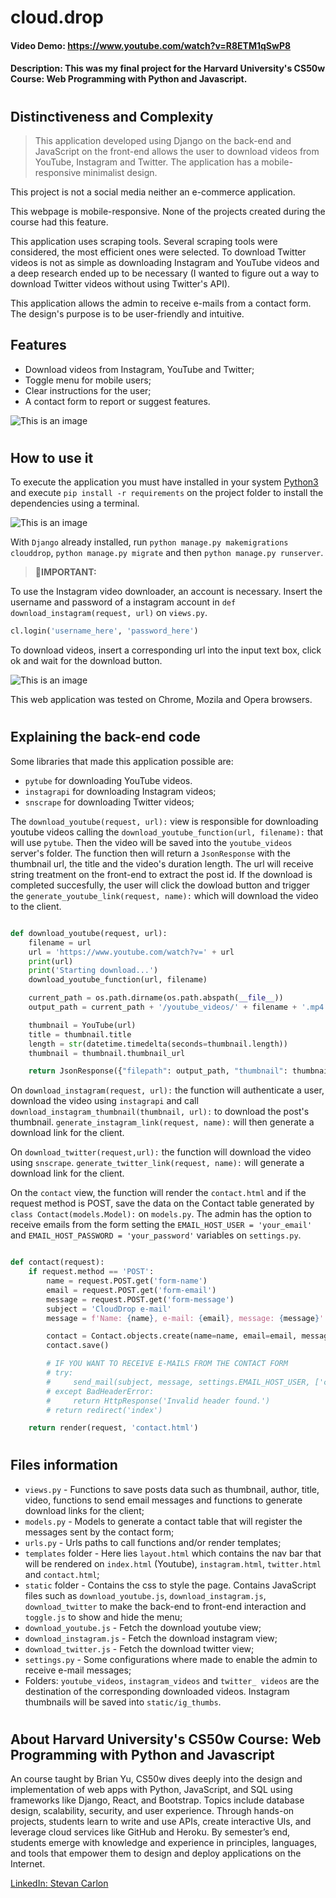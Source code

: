 # cloud.drop
#### Video Demo:  https://www.youtube.com/watch?v=R8ETM1qSwP8
#### Description: This was my final project for the **Harvard University's CS50w Course: Web Programming with Python and Javascript**.
#

## Distinctiveness and Complexity

>This application developed using Django on the back-end and JavaScript on the front-end allows the user to download videos from YouTube, Instagram and Twitter. The application has a mobile-responsive minimalist design. 

This project is not a social media neither an e-commerce application. 

This webpage is mobile-responsive. None of the projects created during the course had this feature.

This application uses scraping tools. Several scraping tools were considered, the most efficient ones were selected. To download Twitter videos is not as simple as downloading Instagram and YouTube videos and a deep research ended up to be necessary (I wanted to figure out a way to download Twitter videos without using Twitter's API).

This application allows the admin to receive e-mails from a contact form. The design's purpose is to be user-friendly and intuitive.


## Features

- Download videos from Instagram, YouTube and Twitter;
- Toggle menu for mobile users;
- Clear instructions for the user;
- A contact form to report or suggest features.

![This is an image](https://i.ibb.co/ctFyzN3/yt-video-webpage.jpg)

#
## How to use it

To execute the application you must have installed in your system [Python3](https://www.python.org/downloads/) and execute `pip install -r requirements` on the project folder to install the dependencies using a terminal.

![This is an image](https://i.ibb.co/W573HPL/requirements.jpg)

With `Django` already installed, run `python manage.py makemigrations clouddrop`, `python manage.py migrate` and then `python manage.py runserver`.


>**&#x1F53A;IMPORTANT:**

 To use the Instagram video downloader, an account is necessary. Insert the username and password of a instagram account in `def download_instagram(request, url)` on `views.py`.

```python
cl.login('username_here', 'password_here')
```

To download videos, insert a corresponding url into the input text box, click ok and wait for the download button.

![This is an image](https://i.ibb.co/NFg6Tt9/ezgif-5-51043242ba.gif)

This web application was tested on Chrome, Mozila and Opera browsers.

#
## Explaining the back-end code
Some libraries that made this application possible are:
- `pytube` for downloading YouTube videos.
- `instagrapi` for downloading Instagram videos;
- `snscrape` for downloading Twitter videos;

The `download_youtube(request, url):` view is responsible for downloading youtube videos calling the `download_youtube_function(url, filename):` that will use `pytube`. Then the video will be saved into the `youtube_videos` server's folder. The function then will return a `JsonResponse` with the thumbnail url, the title and the video's duration length. The url will receive string treatment on the front-end to extract the post id. If the download is completed succesfully, the user will click the dowload button and trigger the `generate_youtube_link(request, name):` which will download the video to the client.

```python

def download_youtube(request, url):
    filename = url
    url = 'https://www.youtube.com/watch?v=' + url
    print(url)
    print('Starting download...')
    download_youtube_function(url, filename)

    current_path = os.path.dirname(os.path.abspath(__file__))
    output_path = current_path + '/youtube_videos/' + filename + '.mp4'

    thumbnail = YouTube(url)
    title = thumbnail.title
    length = str(datetime.timedelta(seconds=thumbnail.length))
    thumbnail = thumbnail.thumbnail_url

    return JsonResponse({"filepath": output_path, "thumbnail": thumbnail, "title": title, "length": length}, status=400)

```

On  `download_instagram(request, url):` the function will authenticate a user, download the video using `instagrapi` and call `download_instagram_thumbnail(thumbnail, url):` to download the post's thumbnail. `generate_instagram_link(request, name):` will then generate a download link for the client.

On `download_twitter(request,url):` the function will download the video using `snscrape`. `generate_twitter_link(request, name):` will generate a download link for the client.

On the `contact` view, the function will render the `contact.html` and if the request method is POST, save the data on the Contact table generated by `class Contact(models.Model):` on `models.py`. The admin has the option to receive emails from the form setting the `EMAIL_HOST_USER = 'your_email'` and `EMAIL_HOST_PASSWORD = 'your_password'` variables on `settings.py`.

```python

def contact(request):
    if request.method == 'POST':
        name = request.POST.get('form-name')
        email = request.POST.get('form-email')
        message = request.POST.get('form-message')
        subject = 'CloudDrop e-mail'
        message = f'Name: {name}, e-mail: {email}, message: {message}'

        contact = Contact.objects.create(name=name, email=email, message=message)
        contact.save()

        # IF YOU WANT TO RECEIVE E-MAILS FROM THE CONTACT FORM
        # try:
        #     send_mail(subject, message, settings.EMAIL_HOST_USER, ['cl0ud04ld0@gmail.com'], fail_silently=False) 
        # except BadHeaderError:
        #     return HttpResponse('Invalid header found.')
        # return redirect('index')

    return render(request, 'contact.html')

```

#

## Files information

- `views.py` - Functions to save posts data such as thumbnail, author, title, video, functions to send email messages and functions to generate download links for the client;
- `models.py` - Models to generate a contact table that will register the messages sent by the contact form;
- `urls.py` - Urls paths to call functions and/or render templates;
- `templates` folder - Here lies `layout.html` which contains the nav bar that will be rendered on `index.html` (Youtube), `instagram.html`, `twitter.html` and `contact.html`;
- `static` folder - Contains the css to style the page. Contains JavaScript files such as `download_youtube.js`, `download_instagram.js`,  `download_twitter` to make the back-end to front-end interaction and `toggle.js` to show and hide the menu;
- `download_youtube.js` - Fetch the download youtube view;
- `download_instagram.js` - Fetch the download instagram view;
- `download_twitter.js` - Fetch the download twitter view;
- `settings.py` - Some configurations where made to enable the admin to receive e-mail messages;
- Folders: `youtube_videos`, `instagram_videos` and `twitter_ videos` are the destination of the corresponding downloaded videos. Instagram thumbnails will be saved into `static/ig_thumbs`.

#

## About Harvard University's CS50w Course: Web Programming with Python and Javascript
An course taught by Brian Yu, CS50w  dives deeply into the design and implementation of web apps with Python, JavaScript, and SQL using frameworks like Django, React, and Bootstrap. Topics include database design, scalability, security, and user experience. Through hands-on projects, students learn to write and use APIs, create interactive UIs, and leverage cloud services like GitHub and Heroku. By semester’s end, students emerge with knowledge and experience in principles, languages, and tools that empower them to design and deploy applications on the Internet.

[LinkedIn: Stevan Carlon](https://www.linkedin.com/in/stevancarlon/)
